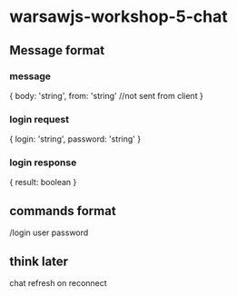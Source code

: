 # warsawjs-workshop-5-chat 

## Message format
### message

{
  body: 'string',
  from: 'string'  //not sent from client
}

### login request

{
  login: 'string',
  password: 'string'
}

### login response

{
  result: boolean
}

## commands format
/login user password

## think later
chat refresh on reconnect